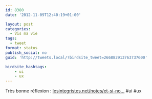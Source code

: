 ```yaml
---
id: 8380
date: '2012-11-09T12:40:19+01:00'

layout: post
categories:
  - Vis ma vie
tags:
  - tweet
format: status
publish_social: no
guid: 'http://tweets.local/?birdsite_tweet=266882913763737600'

birdsite_hashtags:
    - ui
    - ux
---
```


Très bonne réflexion : [lesintegristes.net/notes/et-si-no…](http://www.lesintegristes.net/notes/et-si-nous-devions-revoir-completement-les-convent/) #ui #ux
